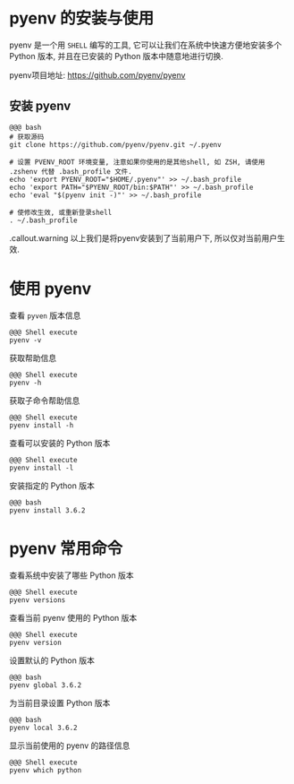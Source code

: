 <!SLIDE transition=turnUp>
# pyenv 的安装与使用

pyenv 是一个用 `SHELL` 编写的工具, 它可以让我们在系统中快速方便地安装多个 Python 版本, 并且在已安装的 Python 版本中随意地进行切换.

pyenv项目地址: https://github.com/pyenv/pyenv

## 安装 pyenv

    @@@ bash
    # 获取源码
    git clone https://github.com/pyenv/pyenv.git ~/.pyenv

    # 设置 PVENV_ROOT 环境变量, 注意如果你使用的是其他shell, 如 ZSH, 请使用 .zshenv 代替 .bash_profile 文件.
    echo 'export PYENV_ROOT="$HOME/.pyenv"' >> ~/.bash_profile
    echo 'export PATH="$PYENV_ROOT/bin:$PATH"' >> ~/.bash_profile
    echo 'eval "$(pyenv init -)"' >> ~/.bash_profile

    # 使修改生效, 或重新登录shell
    . ~/.bash_profile

.callout.warning 以上我们是将pyenv安装到了当前用户下, 所以仅对当前用户生效.

<!SLIDE transition=turnUp>

# 使用 pyenv

查看 `pyven` 版本信息

    @@@ Shell execute
    pyenv -v

获取帮助信息

    @@@ Shell execute
    pyenv -h

获取子命令帮助信息

    @@@ Shell execute
    pyenv install -h

查看可以安装的 Python 版本

    @@@ Shell execute
    pyenv install -l

安装指定的 Python 版本

    @@@ bash
    pyenv install 3.6.2

<!SLIDE transition=turnUp>

# pyenv 常用命令

查看系统中安装了哪些 Python 版本

    @@@ Shell execute
    pyenv versions

查看当前 pyenv 使用的 Python 版本

    @@@ Shell execute
    pyenv version

设置默认的 Python 版本

    @@@ bash
    pyenv global 3.6.2

为当前目录设置 Python 版本

    @@@ bash
    pyenv local 3.6.2

显示当前使用的 pyenv 的路径信息

    @@@ Shell execute
    pyenv which python
